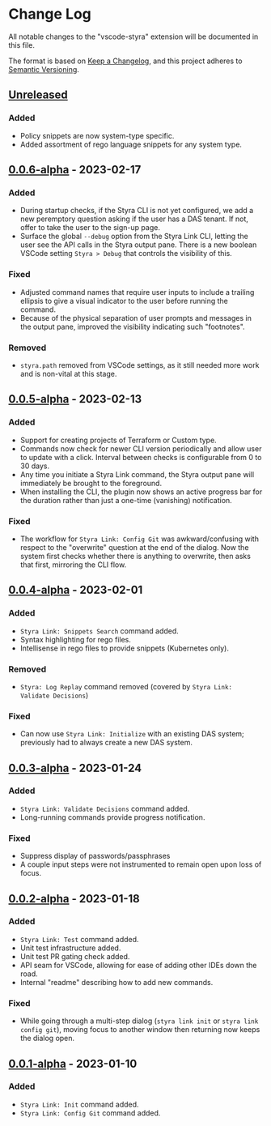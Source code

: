 # Change Log

All notable changes to the "vscode-styra" extension will be documented in this file.

The format is based on [Keep a Changelog](https://keepachangelog.com/en/1.0.0/),
and this project adheres to [Semantic Versioning](https://semver.org/spec/v2.0.0.html).

<!-- markdownlint-disable MD024 -->

## [Unreleased]

### Added

- Policy snippets are now system-type specific.
- Added assortment of rego language snippets for any system type.

## [0.0.6-alpha] - 2023-02-17

### Added

- During startup checks, if the Styra CLI is not yet configured, we add a new peremptory question asking if the user has a DAS tenant. If not, offer to take the user to the sign-up page.
- Surface the global `--debug` option from the Styra Link CLI, letting the user see the API calls in the Styra output pane. There is a new boolean VSCode setting `Styra > Debug` that controls the visibility of this.

### Fixed

- Adjusted command names that require user inputs to include a trailing ellipsis to give a visual indicator to the user before running the command.
- Because of the physical separation of user prompts and messages in the output pane, improved the visibility indicating such "footnotes".

### Removed

- `styra.path` removed from VSCode settings, as it still needed more work and is non-vital at this stage.

## [0.0.5-alpha] - 2023-02-13

### Added

- Support for creating projects of Terraform or Custom type.
- Commands now check for newer CLI version periodically and allow user to update with a click. Interval between checks is configurable from 0 to 30 days.
- Any time you initiate a Styra Link command, the Styra output pane will immediately be brought to the foreground.
- When installing the CLI, the plugin now shows an active progress bar for the duration rather than just a one-time (vanishing) notification.

### Fixed

- The workflow for `Styra Link: Config Git` was awkward/confusing with respect to the "overwrite" question at the end of the dialog. Now the system first checks
whether there is anything to overwrite, then asks that first, mirroring the CLI flow.

## [0.0.4-alpha] - 2023-02-01

### Added

- `Styra Link: Snippets Search` command added.
- Syntax highlighting for rego files.
- Intellisense in rego files to provide snippets (Kubernetes only).

### Removed

- `Styra: Log Replay` command removed (covered by `Styra Link: Validate Decisions`)

### Fixed

- Can now use `Styra Link: Initialize` with an existing DAS system; previously had to always create a new DAS system.

## [0.0.3-alpha] - 2023-01-24

### Added

- `Styra Link: Validate Decisions` command added.
- Long-running commands provide progress notification.

### Fixed

- Suppress display of passwords/passphrases
- A couple input steps were not instrumented to remain open upon loss of focus.

## [0.0.2-alpha] - 2023-01-18

### Added

- `Styra Link: Test` command added.
- Unit test infrastructure added.
- Unit test PR gating check added.
- API seam for VSCode, allowing for ease of adding other IDEs down the road.
- Internal "readme" describing how to add new commands.

### Fixed

- While going through a multi-step dialog (`styra link init` or `styra link config git`), moving focus to another window then returning now keeps the dialog open.

## [0.0.1-alpha] - 2023-01-10

### Added

- `Styra Link: Init` command added.
- `Styra Link: Config Git` command added.

<!-- Be sure to add an entry here for each release! -->
[unreleased]: https://github.com/StyraInc/vscode-styra/compare/v0.0.6-alpha...HEAD
[0.0.6-alpha]: https://github.com/StyraInc/vscode-styra/compare/v0.0.5-alpha...v0.0.6-alpha
[0.0.5-alpha]: https://github.com/StyraInc/vscode-styra/compare/v0.0.4-alpha...v0.0.5-alpha
[0.0.4-alpha]: https://github.com/StyraInc/vscode-styra/compare/v0.0.3-alpha...v0.0.4-alpha
[0.0.3-alpha]: https://github.com/StyraInc/vscode-styra/compare/v0.0.2-alpha...v0.0.3-alpha
[0.0.2-alpha]: https://github.com/StyraInc/vscode-styra/compare/v0.0.1-alpha...v0.0.2-alpha
[0.0.1-alpha]: https://github.com/StyraInc/vscode-styra/releases/tag/v0.0.1-alpha
